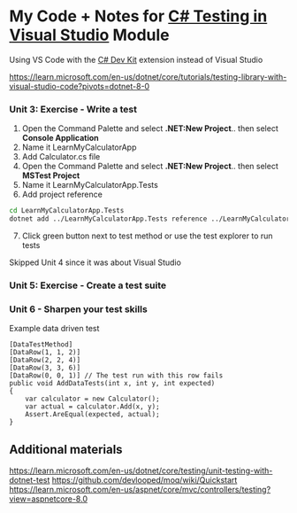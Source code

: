 
# My Code + Notes for [C# Testing in Visual Studio](https://learn.microsoft.com/en-us/training/modules/visual-studio-test-tools/) Module

Using VS Code with the [C# Dev Kit](https://code.visualstudio.com/docs/csharp/testing) extension instead of Visual Studio


https://learn.microsoft.com/en-us/dotnet/core/tutorials/testing-library-with-visual-studio-code?pivots=dotnet-8-0

### Unit 3: Exercise - Write a test

1. Open the Command Palette and select **.NET:New Project**.. then select **Console Application**
2. Name it LearnMyCalculatorApp
3. Add Calculator.cs file
4. Open the Command Palette and select **.NET:New Project**.. then select **MSTest Project**
5. Name it LearnMyCalculatorApp.Tests
6. Add project reference 

```bash
cd LearnMyCalculatorApp.Tests
dotnet add ../LearnMyCalculatorApp.Tests reference ../LearnMyCalculatorApp
```

7. Click green button next to test method or use the test explorer to run tests

Skipped Unit 4 since it was about Visual Studio

### Unit 5: Exercise - Create a test suite

### Unit 6 - Sharpen your test skills

Example data driven test

```
[DataTestMethod]
[DataRow(1, 1, 2)]
[DataRow(2, 2, 4)]
[DataRow(3, 3, 6)]
[DataRow(0, 0, 1)] // The test run with this row fails
public void AddDataTests(int x, int y, int expected)
{
    var calculator = new Calculator();
    var actual = calculator.Add(x, y);
    Assert.AreEqual(expected, actual);
}
```

## Additional materials

https://learn.microsoft.com/en-us/dotnet/core/testing/unit-testing-with-dotnet-test
https://github.com/devlooped/moq/wiki/Quickstart
https://learn.microsoft.com/en-us/aspnet/core/mvc/controllers/testing?view=aspnetcore-8.0


